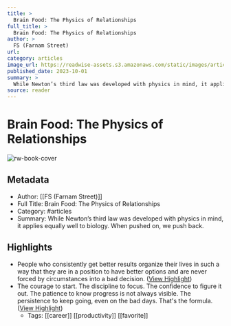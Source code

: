 ```yaml
---
title: >
  Brain Food: The Physics of Relationships
full_title: >
  Brain Food: The Physics of Relationships
author: >
  FS (Farnam Street)
url: 
category: articles
image_url: https://readwise-assets.s3.amazonaws.com/static/images/article4.6bc1851654a0.png
published_date: 2023-10-01
summary: >
  While Newton’s third law was developed with physics in mind, it applies equally well to biology. When pushed on, we push back.
source: reader
---
```

# Brain Food: The Physics of Relationships

![rw-book-cover](https://readwise-assets.s3.amazonaws.com/static/images/article4.6bc1851654a0.png)

## Metadata
- Author: [[FS (Farnam Street)]]
- Full Title: Brain Food: The Physics of Relationships
- Category: #articles
- Summary: While Newton’s third law was developed with physics in mind, it applies equally well to biology. When pushed on, we push back.

## Highlights
- People who consistently get better results organize their lives in such a way that they are in a position to have better options and are never forced by circumstances into a bad decision. ([View Highlight](https://read.readwise.io/read/01hbtcvkcmqs7e971pfw8gwdg3))
- The courage to start. 
  The discipline to focus. 
  The confidence to figure it out. 
  The patience to know progress is not always visible. 
  The persistence to keep going, even on the bad days. 
  That's the formula. ([View Highlight](https://read.readwise.io/read/01hbtcw061fcwr5kgx0nj6kfkh))
    - Tags: [[career]] [[productivity]] [[favorite]] 


